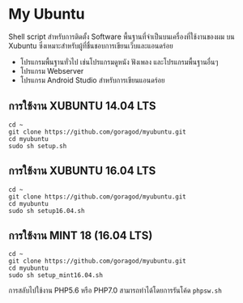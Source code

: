 # My Ubuntu
Shell script สำหรับการติดตั้ง Software พื้นฐานที่จำเป็นบนเครื่องที่ใช้งานของผม บน Xubuntu ซึ่งเหมาะสำหรับผู้ที่ชื่นชอบการเขียนเว็บและแอนดร์อย
* โปรแกรมพื้นฐานทั่วไป เช่นโปรแกรมดูหนัง ฟังเพลง และโปรแกรมพื้นฐานอื่นๆ
* โปรแกรม Webserver
* โปรแกรม Android Studio สำหรับการเขียนแอนดร์อย

## การใช้งาน XUBUNTU 14.04 LTS

```
cd ~
git clone https://github.com/goragod/myubuntu.git
cd myubuntu
sudo sh setup.sh
```

## การใช้งาน XUBUNTU 16.04 LTS
```
cd ~
git clone https://github.com/goragod/myubuntu.git
cd myubuntu
sudo sh setup16.04.sh
```

## การใช้งาน MINT 18 (16.04 LTS)
```
cd ~
git clone https://github.com/goragod/myubuntu.git
cd myubuntu
sudo sh setup_mint16.04.sh
```
การสลับไปใช้งาน PHP5.6 หรือ PHP7.0 สามารถทำได้โดยการรันโค้ด `phpsw.sh`
